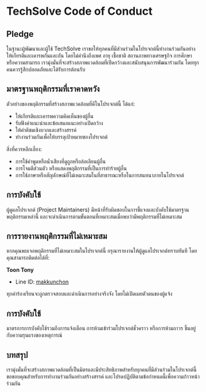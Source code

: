 # TechSolve Code of Conduct

## Pledge

ในฐานะผู้พัฒนาและผู้ใช้ TechSolve เราขอให้ทุกคนที่มีส่วนร่วมในโปรเจกต์นี้ทำงานร่วมกันอย่างให้เกียรติและเคารพกันและกัน โดยไม่คำนึงถึงเพศ อายุ เชื้อชาติ สถานภาพทางเศรษฐกิจ การศึกษา หรือความสามารถ เรามุ่งมั่นที่จะสร้างสภาพแวดล้อมที่เปิดกว้างและสนับสนุนการพัฒนาร่วมกัน โดยทุกคนควรรู้สึกปลอดภัยและได้รับการต้อนรับ

## มาตรฐานพฤติกรรมที่เราคาดหวัง

ตัวอย่างของพฤติกรรมที่สร้างสภาพแวดล้อมที่ดีในโปรเจกต์นี้ ได้แก่:
- ให้เกียรติและเคารพความคิดเห็นของผู้อื่น
- รับฟังคำแนะนำและข้อเสนอแนะอย่างเปิดกว้าง
- ให้คำติชมเชิงบวกและสร้างสรรค์
- ทำงานร่วมกันเพื่อให้บรรลุเป้าหมายของโปรเจกต์

สิ่งที่ควรหลีกเลี่ยง:
- การใช้คำพูดหรือน้ำเสียงที่ดูถูกหรือล้อเลียนผู้อื่น
- การโจมตีส่วนตัว หรือแสดงพฤติกรรมที่เป็นการทำร้ายผู้อื่น
- การใช้ภาษาหรือสัญลักษณ์ที่ไม่เหมาะสมในที่สาธารณะหรือในการสนทนาภายในโปรเจกต์

## การบังคับใช้

ผู้ดูแลโปรเจกต์ (Project Maintainers) มีหน้าที่รับผิดชอบในการชี้แจงและบังคับใช้มาตรฐานพฤติกรรมเหล่านี้ และจะดำเนินการตามขั้นตอนที่เหมาะสมเมื่อพบว่ามีพฤติกรรมที่ไม่เหมาะสม

## การรายงานพฤติกรรมที่ไม่เหมาะสม

หากคุณพบเจอพฤติกรรมที่ไม่เหมาะสมในโปรเจกต์นี้ กรุณารายงานให้ผู้ดูแลโปรเจกต์ทราบทันที โดยคุณสามารถติดต่อได้ที่:

**Toon Tony**
- Line ID: [makkunchon](https://line.me/R/ti/p/makkunchon)

ทุกคำร้องเรียนจะถูกตรวจสอบและดำเนินการอย่างจริงจัง โดยไม่เปิดเผยตัวตนของผู้แจ้ง

## การบังคับใช้

มาตรการการบังคับใช้รวมถึงการแจ้งเตือน การห้ามเข้าร่วมโปรเจกต์ชั่วคราว หรือการห้ามถาวร ขึ้นอยู่กับความรุนแรงของเหตุการณ์

## บทสรุป

เรามุ่งมั่นที่จะสร้างสภาพแวดล้อมที่เป็นมิตรและมีประสิทธิภาพสำหรับทุกคนที่มีส่วนร่วมในโปรเจกต์นี้ ขอขอบคุณสำหรับการทำงานร่วมกันอย่างสร้างสรรค์ และโปรดปฏิบัติตามข้อกำหนดนี้เพื่อความก้าวหน้าร่วมกัน
